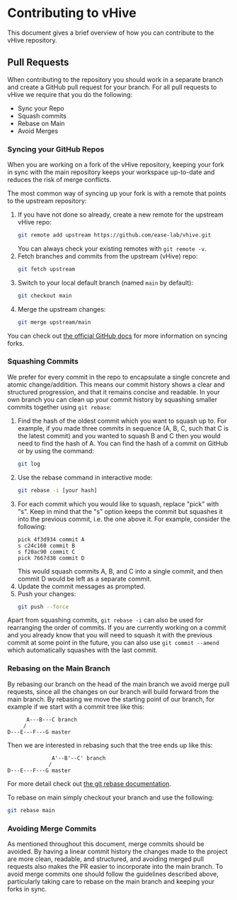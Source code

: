 ﻿# Contributing to vHive
This document gives a brief overview of how you can contribute to the vHive repository.

## Pull Requests
When contributing to the repository you should work in a separate branch and create a GitHub pull request for your branch. For all pull requests to vHive we require that you do the following:
- Sync your Repo
- Squash commits
- Rebase on Main
- Avoid Merges

### Syncing your GitHub Repos
When you are working on a fork of the vHive repository, keeping your fork in sync with the main repository keeps your workspace up-to-date and reduces the risk of merge conflicts. 

The most common way of syncing up your fork is with a remote that points to the upstream repository:
1. If you have not done so already, create a new remote for the upstream vHive repo:
	```bash
	git remote add upstream https://github.com/ease-lab/vhive.git
	```
	You can always check your existing remotes with `git remote -v`.
2. Fetch branches and commits from the upstream (vHive) repo:
	```bash
	git fetch upstream
	```
3. Switch to your local default branch (named `main` by default):
	```bash
	git checkout main
	```
4. Merge the upstream changes:
	```bash
	git merge upstream/main
	```

You can check out [the official GitHub docs](https://docs.github.com/en/github/collaborating-with-pull-requests/working-with-forks/syncing-a-fork) for more information on syncing forks.

### Squashing Commits
We prefer for every commit in the repo to encapsulate a single concrete and atomic change/addition. This means our commit history shows a clear and structured progression, and that it remains concise and readable. In your own branch you can clean up your commit history by squashing smaller commits together using `git rebase`:
1. Find the hash of the oldest commit which you want to squash up to. For example, if you made three commits in sequence (A, B, C, such that C is the latest commit) and you wanted to squash B and C then you would need to find the hash of A. You can find the hash of a commit on GitHub or by using the command:
	```bash
	git log
	```
2. Use the rebase command in interactive mode:
	```bash
	git rebase -i [your hash]
	```
3. For each commit which you would like to squash, replace "pick" with "s". Keep in mind that the "s" option keeps the commit but squashes it into the previous commit, i.e. the one above it. For example, consider the following:
	```
	pick 4f3d934 commit A
	s c24c160 commit B
	s f20ac90 commit C
	pick 7667d38 commit D
	```
	This would squash commits A, B, and C into a single commit, and then commit D would be left as a separate commit.
4. Update the commit messages as prompted.
5. Push your changes:
	```bash
	git push --force
	```

Apart from squashing commits, `git rebase -i` can also be used for rearranging the order of commits. If you are currently working on a commit and you already know that you will need to squash it with the previous commit at some point in the future, you can also use `git commit --amend` which automatically squashes with the last commit. 

### Rebasing on the Main Branch
By rebasing our branch on the head of the main branch we avoid merge pull requests, since all the changes on our branch will build forward from the main branch. By rebasing we move the starting point of our branch, for example if we start with a commit tree like this:
```
      A---B---C branch
     /
D---E---F---G master
```
Then we are interested in rebasing such that the tree ends up like this:
```
              A'--B'--C' branch
             /
D---E---F---G master
```
For more detail check out [the git rebase documentation](https://git-scm.com/docs/git-rebase).

To rebase on main simply checkout your branch and use the following:
```bash
git rebase main
```

### Avoiding Merge Commits
As mentioned throughout this document, merge commits should be avoided. By having a linear commit history the changes made to the project are more clean, readable, and structured, and avoiding merged pull requests also makes the PR easier to incorporate into the main branch. To avoid merge commits one should follow the guidelines described above, particularly taking care to rebase on the main branch and keeping your forks in sync.
